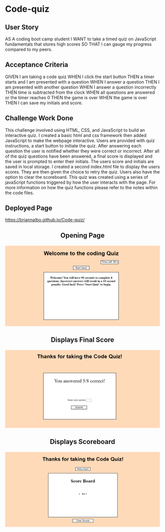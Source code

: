 # Code-quiz
## User Story
AS A coding boot camp student
I WANT to take a timed quiz on JavaScript fundamentals that stores high scores
SO THAT I can gauge my progress compared to my peers.
## Acceptance Criteria
GIVEN I am taking a code quiz
WHEN I click the start button
THEN a timer starts and I am presented with a question
WHEN I answer a question
THEN I am presented with another question
WHEN I answer a question incorrectly
THEN time is subtracted from the clock
WHEN all questions are answered or the timer reaches 0
THEN the game is over
WHEN the game is over
THEN I can save my initials and score.
## Challenge Work Done
This challenge involved using HTML, CSS, and JavaScript to build an interactive quiz.
I created a basic html and css framework then added JavaScript to make the webpage
interactive. Users are provided with quiz instructions, a start button to initiate
the quiz. After answering each question the user is notified whether they were 
correct or incorrect. After all of the quiz questions have been answered, a final
score is displayed and the user is prompted to enter their initials. The users
score and initials are saved in local storage. I created a second index.html file
to display the users scores. They are then given the choice to retry the quiz.
Users also have the option to clear the scoreboard. This quiz was created using a 
series of javaScript functions triggered by how the user interacts with the page.
For more information on how the quiz functions please refer to the notes 
within the code files.
## Deployed Page
https://briannalbo.github.io/Code-quiz/
## <p align="center">Opening Page<p align="center">
![quizpic.png](https://github.com/briannalbo/Code-Quiz/blob/main/quizpic.png)
## <p align="center">Displays Final Score<p align="center">
![quizpic2.png](https://github.com/briannalbo/Code-Quiz/blob/main/quizpic2.png)
## <p align="center">Displays Scoreboard<p align="center">
![quizpic3.png](https://github.com/briannalbo/Code-Quiz/blob/main/quizpic3.png)
